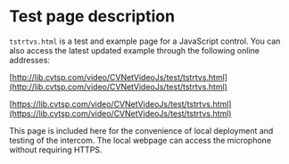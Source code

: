 # Test page description
`tstrtvs.html` is a test and example page for a JavaScript control. You can also access the latest updated example through the following online addresses:

[http://lib.cvtsp.com/video/CVNetVideoJs/test/tstrtvs.html](http://lib.cvtsp.com/video/CVNetVideoJs/test/tstrtvs.html)

[https://lib.cvtsp.com/video/CVNetVideoJs/test/tstrtvs.html](https://lib.cvtsp.com/video/CVNetVideoJs/test/tstrtvs.html)

This page is included here for the convenience of local deployment and testing of the intercom. The local webpage can access the microphone without requiring HTTPS.
